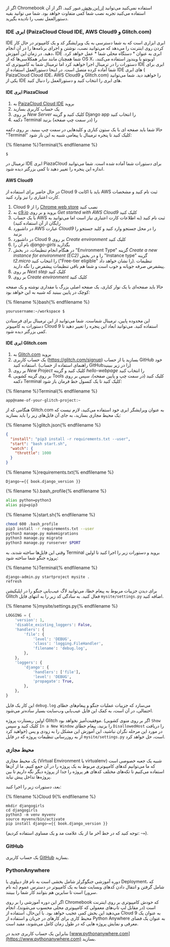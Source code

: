 اگر از Chromebook استفاده نمی‌کنید می‌توانید [از این بخش ](http://tutorial.djangogirls.org/en/installation/#install-python) عبور کنید. اگر از آن استفاده می‌کنید تجربه نصب شما کمی متفاوت خواهد بود. شما می توانید بقیه دستورالعمل نصب را نادیده بگیرید.

### IDE ابری (PaizaCloud Cloud IDE, AWS Cloud9 و Glitch.com)

IDE ابری ابزاری است که به شما دسترسی به یک ویرایشگر کد و یک کامپیوتر در حال کار کردن روی اینترنت را می‌دهد که می‌توانید نصب، نوشتن و اجرای برنامه‌ها را در آن انجام دهید. در زمان این آموزش، IDE ابری به عنوان * دستگاه محلی شما * عمل خواهد کرد. شما همچنان مانند سایر همکلاسی‌ها که از OS X، اوبونتو یا ویندوز استفاده می‌کنند، دستورات را در ترمینال اجرا خواهید کرد اما ترمینال شما به کامپیوتری که IDE ابری برای شما آماده کرده متصل است. در اینحا دستورالعمل استفاده از IDE های ابری ( PaizaCloud Cloud IDE، AWS Cloud9 و Glitch.com) را خواهید دید. شما می‌توانید یکی از IDE های ابری را انتخاب کنید و دستورالعمل را دنبال کنید.

#### IDE ابری PiazaCloud

1. به [PaizaCloud Cloud IDE](https://paiza.cloud/) بروید
2. یک حساب کاربری بسازید
3. بر روی *New Server* کلیک کنید و گزینه Django app را انتخاب کنید
4. دکمه Terminal را (در سمت چپ صفحه) بزنید

حالا شما باید صفحه ای با یک ستون کناری و کلیدهایی در سمت چپ ببینید. بر روی دکمه "Terminal" کلیک کنید تا پنجره ترمینال با پیغامی شبیه به این باز شود:

{% filename %}Terminal{% endfilename %}

    $
    

ترمینال در IDE ابری PiazaCloud برای دستورات شما آماده شده است. شما می‌توانید اندازه این پنجره را تغییر دهید تا کمی بزرگتر دیده شود.

#### AWS Cloud9

در حال حاضر برای استفاده از Cloud 9 باید با اکانت AWS ثبت نام کنید و مشخصات کارت اعتباری را نیز وارد کنید.

1. Cloud 9 را از [Chrome web store](https://chrome.google.com/webstore/detail/cloud9/nbdmccoknlfggadpfkmcpnamfnbkmkcp) نصب کنید
2. به [c9.io](https://c9.io) بروید و بر روی *Get started with AWS Cloud9* کلیک کنید
3. با یک حساب AWS ثبت نام کنید (به اطلاعات کارت اعتباری نیاز است اما می‌توانید به رایگان از آن استفاده کنید)
4. در داشبورد AWS عبارت *Cloud9* را در محل جستجو وارد کنید و کلید جستجو را بزنید
5. در داشبورد Cloud 9 بر روی *Create environment* کلیک کنید
6. نام آن را *django-girls* بگذارید
7. در هنگام انجام تنظیمات، در بخش "Environment Type" گزینه *Create a new instance for environment (EC2)* را و در بخش "Instance type" گزینه *t2.micro* را انتخاب کنید ("Free-tier eligible" را نشان خواهد داد). تنظیمات پیشفرض صرفه جویانه و خوب است و شما هم باقی تنظیمات پیشفرض را نگه دارید.
8. بر روی *Next step* کلیک کنید
9. بر روی *Create environment* کلیک کنید

حالا باید صفحه‌ای با یک نوار کناری، یک صفحه اصلی بزرگ با مقداری نوشته و یک صفحه کوچک در پایین ببینید که شبیه به این خواهد بود:

{% filename %}bash{% endfilename %}

    yourusername:~/workspace $
    

این محدوده پایین، ترمینال شماست. شما می‌توانید از این ترمینال برای فرستادن دستورات به کامپیوتر Cloud 9 استفاده کنید. می‌توانید ابعاد این پنجره را تغییر دهید تا کمی بزرگتر دیده شود.

#### IDE ابری Glitch.com

1. به [Glitch.com](https://glitch.com/) بروید 
2. یک حساب کاربری (https://glitch.com/signup) بسازید یا از حساب GitHub خود استفاده کنید. (راهنمای استفاده از حساب GitHubرا در زیر ببینید)
3. بر روی *New Project* کلیک کنید و گزینه *hello-webpage* را انتخاب کنید
4. بر روی گزینه کشویی Tools کلیک کنید (در سمت چپ و پایین صفحه)، سپس بر روی دکمه Terminal کلیک کنید تا یک کنسول خط فرمان باز شود: 

{% filename %}Terminal{% endfilename %}

    app@name-of-your-glitch-project:~
    

هنگامی که از Glitch.com به عنوان ویرایشگر ابری خود استفاده می‌کنید، لازم نیست که یک محیط مجازی بسازید، به جای آن فایل‌های زیر را باید بسازید:

{% filename %}glitch.json{% endfilename %}

```json
{
  "install": "pip3 install -r requirements.txt --user",
  "start": "bash start.sh",
  "watch": {
    "throttle": 1000
  }
}
```

{% filename %}requirements.txt{% endfilename %}

    Django~={{ book.django_version }}
    

{% filename %}.bash_profile{% endfilename %}

```bash
alias python=python3
alias pip=pip3
```

{% filename %}start.sh{% endfilename %}

```bash
chmod 600 .bash_profile
pip3 install -r requirements.txt --user
python3 manage.py makemigrations
python3 manage.py migrate
python3 manage.py runserver $PORT
```

وقتی این فایل‌ها ساخته شدند، به Terminal بروید و دستورات زیر را اجرا کنید تا اولین پروژه جنگو شما ساخته شود:

{% filename %}Terminal{% endfilename %}

    django-admin.py startproject mysite .
    refresh
    

برای دیدن جزییات مربوط به پیغام خطا، می‌توانید لاگ عیب‌یابی جنگو را در اپلیکیشن Glitch فعال کنید. به سادگی کد زیر را به انتهای فایل `mysite/settings.py` اضافه کنید.

{% filename %}mysite/settings.py{% endfilename %}

```python
LOGGING = {
    'version': 1,
    'disable_existing_loggers': False,
    'handlers': {
        'file': {
            'level': 'DEBUG',
            'class': 'logging.FileHandler',
            'filename': 'debug.log',
        },
    },
    'loggers': {
        'django': {
            'handlers': ['file'],
            'level': 'DEBUG',
            'propagate': True,
        },
    },
}
```

این کار یک فایل `debug.log` می‌سازد که جزییات عملیات جنگو و پیغام‌های خطای احتمالی، در آن است، به کمک این فایل عیب‌یابی وب‌سایت بسیار ساده‌تر می‌شود.

اولین ریستارت پروژه Glitch‌ موفقیت‌آمیز نخواهد بود. (اگر بر روی منوی کشویی `Show` کلیک کنید و سپس `In a New Window` را بزنید، پیغام خطای `DisallowedHost` را دریافت خواهید کرد) در مورد این مرحله نگران نباشید، این آموزش این مشکل را به زودی و پس از به روزرسانی تنظیمات پروژه که در فایل `mysite/settings.py` است، حل خواهد کرد.

### محیط مجازی

یک محیط مجازی (Virtual Environment یا virtualenv) شبیه یک جعبه خصوصی است که ما می‌توانیم کدهای کامپیوتری مربوط به یک پروژه را در آن جمع کنیم. ما از آن‌ها استفاده می‌کنیم تا تکه‌های مختلف کدهای هر پروژه را جدا از پروژه دیگر نگه داریم تا بین پروژه‌ها تداخل پیش نیاید.

بعد، دستورات زیر را اجرا کنید:

{% filename %}Cloud 9{% endfilename %}

    mkdir djangogirls
    cd djangogirls
    python3 -m venv myvenv
    source myvenv/bin/activate
    pip install django~={{ book.django_version }}
    

(توجه کنید که در خط آخر ما از یک علامت مد و یک مساوی استفاده کردیم: `~=`).

### GitHub

یک حساب کاربری [GitHub](https://github.com) بسازید.

### PythonAnywhere

دوره آموزشی جنگوگرلز شامل بخشی است به نام فاز دیپلوی یا Deployment، که شامل گرفتن و انتقال دادن کدهای وبسایت شما به یک کامپیوتر در دسترس عموم (به نام سرور) است تا سایرین هم بتوانند کار شما را ببینند.

اگر این دوره آموزشی را بر روی Chromebook که خودش کامپیوتری بر روی اینترنت است (در مقابل لپ تاپ‌های معمولی که کامپیوتری محلی محسوب می‌شوند)، انجام می‌دهید این بخش کمی عجیب خواهد بود. با این‌حال، استفاده از Cloud 9 به عنوان یک محیط کاری برای کارهای در جریان و استفاده از Python Anywhere به عنوان یک فضای معرفی و نمایش پروژه هایی که در طول زمان کامل می‌شوند، مفید است.

بنابراین یک حساب کاربری جدید در [www.pythonanywhere.com](https://www.pythonanywhere.com) بسازید.